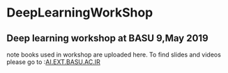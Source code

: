 # DeepLearningWorkShop
## Deep learning workshop at BASU 9,May 2019

note books used in workshop are uploaded here.
To find slides and videos please go to :[AI.EXT.BASU.AC.IR](http://ai.ext.basu.ac.ir)
